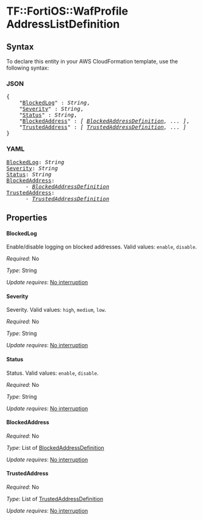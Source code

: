 # TF::FortiOS::WafProfile AddressListDefinition

## Syntax

To declare this entity in your AWS CloudFormation template, use the following syntax:

### JSON

<pre>
{
    "<a href="#blockedlog" title="BlockedLog">BlockedLog</a>" : <i>String</i>,
    "<a href="#severity" title="Severity">Severity</a>" : <i>String</i>,
    "<a href="#status" title="Status">Status</a>" : <i>String</i>,
    "<a href="#blockedaddress" title="BlockedAddress">BlockedAddress</a>" : <i>[ <a href="blockedaddressdefinition.md">BlockedAddressDefinition</a>, ... ]</i>,
    "<a href="#trustedaddress" title="TrustedAddress">TrustedAddress</a>" : <i>[ <a href="trustedaddressdefinition.md">TrustedAddressDefinition</a>, ... ]</i>
}
</pre>

### YAML

<pre>
<a href="#blockedlog" title="BlockedLog">BlockedLog</a>: <i>String</i>
<a href="#severity" title="Severity">Severity</a>: <i>String</i>
<a href="#status" title="Status">Status</a>: <i>String</i>
<a href="#blockedaddress" title="BlockedAddress">BlockedAddress</a>: <i>
      - <a href="blockedaddressdefinition.md">BlockedAddressDefinition</a></i>
<a href="#trustedaddress" title="TrustedAddress">TrustedAddress</a>: <i>
      - <a href="trustedaddressdefinition.md">TrustedAddressDefinition</a></i>
</pre>

## Properties

#### BlockedLog

Enable/disable logging on blocked addresses. Valid values: `enable`, `disable`.

_Required_: No

_Type_: String

_Update requires_: [No interruption](https://docs.aws.amazon.com/AWSCloudFormation/latest/UserGuide/using-cfn-updating-stacks-update-behaviors.html#update-no-interrupt)

#### Severity

Severity. Valid values: `high`, `medium`, `low`.

_Required_: No

_Type_: String

_Update requires_: [No interruption](https://docs.aws.amazon.com/AWSCloudFormation/latest/UserGuide/using-cfn-updating-stacks-update-behaviors.html#update-no-interrupt)

#### Status

Status. Valid values: `enable`, `disable`.

_Required_: No

_Type_: String

_Update requires_: [No interruption](https://docs.aws.amazon.com/AWSCloudFormation/latest/UserGuide/using-cfn-updating-stacks-update-behaviors.html#update-no-interrupt)

#### BlockedAddress

_Required_: No

_Type_: List of <a href="blockedaddressdefinition.md">BlockedAddressDefinition</a>

_Update requires_: [No interruption](https://docs.aws.amazon.com/AWSCloudFormation/latest/UserGuide/using-cfn-updating-stacks-update-behaviors.html#update-no-interrupt)

#### TrustedAddress

_Required_: No

_Type_: List of <a href="trustedaddressdefinition.md">TrustedAddressDefinition</a>

_Update requires_: [No interruption](https://docs.aws.amazon.com/AWSCloudFormation/latest/UserGuide/using-cfn-updating-stacks-update-behaviors.html#update-no-interrupt)


